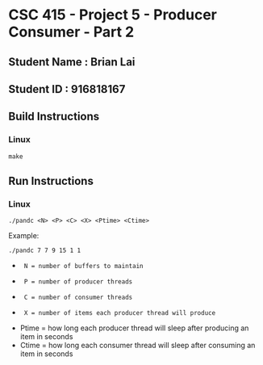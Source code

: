 # CSC 415 - Project 5 - Producer Consumer - Part 2

## Student Name : Brian Lai

## Student ID : 916818167

## Build Instructions
### Linux
```
make
```

## Run Instructions
### Linux
```
./pandc <N> <P> <C> <X> <Ptime> <Ctime>
```
Example:
```
./pandc 7 7 9 15 1 1
```
 *      N = number of buffers to maintain
 *      P = number of producer threads
 *      C = number of consumer threads
 *      X = number of items each producer thread will produce
 *  Ptime = how long each producer thread will sleep after producing an item in seconds
 *  Ctime = how long each consumer thread will sleep after consuming an item in seconds
